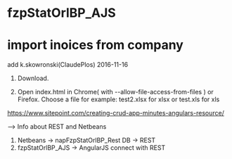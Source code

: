 # fzpStatOrlBP_AJS
# import inoices from company
add k.skowronski(ClaudePlos) 2016-11-16

1. Download.

2. Open index.html in Chrome( with --allow-file-access-from-files ) or Firefox.
Choose a file for example: test2.xlsx for xlsx or test.xls for xls

https://www.sitepoint.com/creating-crud-app-minutes-angulars-resource/


--> Info about REST and Netbeans
1. Netbeans -> napFzpStatOrlBP_Rest DB -> REST
2. fzpStatOrlBP_AJS -> AngularJS connect with REST
